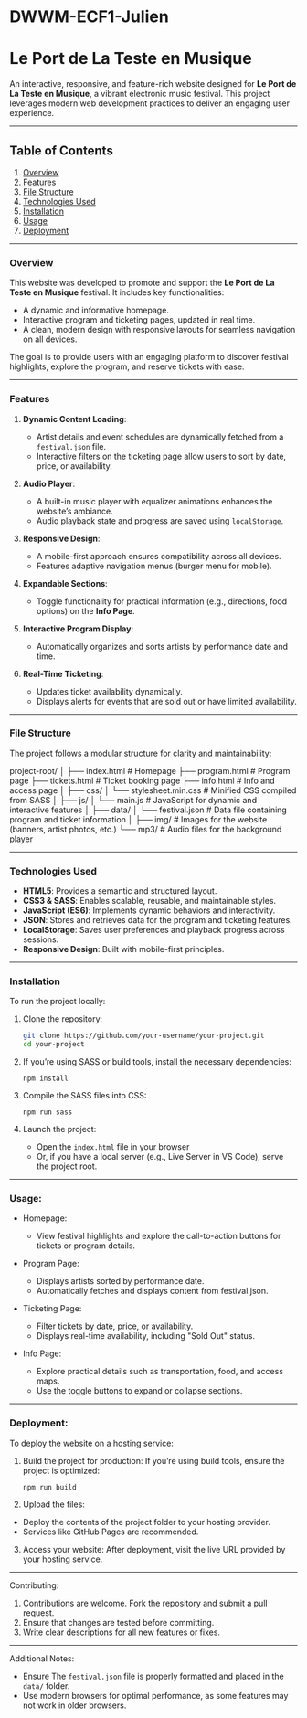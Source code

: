 # DWWM-ECF1-Julien
 
# Le Port de La Teste en Musique

An interactive, responsive, and feature-rich website designed for **Le Port de La Teste en Musique**, a vibrant electronic music festival. This project leverages modern web development practices to deliver an engaging user experience.

---

## Table of Contents

1. [Overview](#overview)  
2. [Features](#features)  
3. [File Structure](#file-structure)  
4. [Technologies Used](#technologies-used)  
5. [Installation](#installation)  
6. [Usage](#usage)  
7. [Deployment](#deployment)  

---

### Overview

This website was developed to promote and support the **Le Port de La Teste en Musique** festival. It includes key functionalities:
- A dynamic and informative homepage.
- Interactive program and ticketing pages, updated in real time.
- A clean, modern design with responsive layouts for seamless navigation on all devices.

The goal is to provide users with an engaging platform to discover festival highlights, explore the program, and reserve tickets with ease.

---

### Features

1. **Dynamic Content Loading**:
   - Artist details and event schedules are dynamically fetched from a `festival.json` file.
   - Interactive filters on the ticketing page allow users to sort by date, price, or availability.

2. **Audio Player**:
   - A built-in music player with equalizer animations enhances the website’s ambiance.
   - Audio playback state and progress are saved using `localStorage`.

3. **Responsive Design**:
   - A mobile-first approach ensures compatibility across all devices.
   - Features adaptive navigation menus (burger menu for mobile).

4. **Expandable Sections**:
   - Toggle functionality for practical information (e.g., directions, food options) on the **Info Page**.

5. **Interactive Program Display**:
   - Automatically organizes and sorts artists by performance date and time.

6. **Real-Time Ticketing**:
   - Updates ticket availability dynamically.
   - Displays alerts for events that are sold out or have limited availability.

---

### File Structure

The project follows a modular structure for clarity and maintainability:

project-root/
│
├── index.html        # Homepage
├── program.html      # Program page
├── tickets.html      # Ticket booking page
├── info.html         # Info and access page
│
├── css/
│   └── stylesheet.min.css   # Minified CSS compiled from SASS
│
├── js/
│   └── main.js        # JavaScript for dynamic and interactive features
│
├── data/
│   └── festival.json  # Data file containing program and ticket information
│
├── img/              # Images for the website (banners, artist photos, etc.)
└── mp3/              # Audio files for the background player



---

### Technologies Used

- **HTML5**: Provides a semantic and structured layout.
- **CSS3 & SASS**: Enables scalable, reusable, and maintainable styles.
- **JavaScript (ES6)**: Implements dynamic behaviors and interactivity.
- **JSON**: Stores and retrieves data for the program and ticketing features.
- **LocalStorage**: Saves user preferences and playback progress across sessions.
- **Responsive Design**: Built with mobile-first principles.

---

### Installation

To run the project locally:

1. Clone the repository:
   ```bash
   git clone https://github.com/your-username/your-project.git
   cd your-project


2. If you’re using SASS or build tools, install the necessary dependencies:

       npm install

3. Compile the SASS files into CSS:

       npm run sass
   
4. Launch the project:
    - Open the `index.html` file in your browser
    - Or, if you have a local server (e.g., Live Server in VS Code), serve the project root.

---


### Usage:

 - Homepage:
   - View festival highlights and explore the call-to-action buttons for tickets or program details.
  
- Program Page:
   - Displays artists sorted by performance date.
   - Automatically fetches and displays content from festival.json.

- Ticketing Page:
   - Filter tickets by date, price, or availability.
   - Displays real-time availability, including "Sold Out" status.

- Info Page:
   - Explore practical details such as transportation, food, and access maps.
   - Use the toggle buttons to expand or collapse sections.

---

### Deployment:

To deploy the website on a hosting service:
 1. Build the project for production: If you’re using build tools, ensure the project is optimized:

        npm run build
2. Upload the files:
  - Deploy the contents of the project folder to your hosting provider.
  - Services like GitHub Pages are recommended.

3. Access your website: After deployment, visit the live URL provided by your hosting service.

---

Contributing:

1. Contributions are welcome. Fork the repository and submit a pull request.
2. Ensure that changes are tested before committing.
3. Write clear descriptions for all new features or fixes.

---

Additional Notes:

- Ensure The `festival.json` file is properly formatted and placed in the `data/` folder.
- Use modern browsers for optimal performance, as some features may not work in older browsers.
